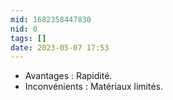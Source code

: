 ```yaml
---
mid: 1682358447830
nid: 0
tags: []
date: 2023-05-07 17:53
---
```


-   Avantages : Rapidité.
-   Inconvénients : Matériaux limités.
